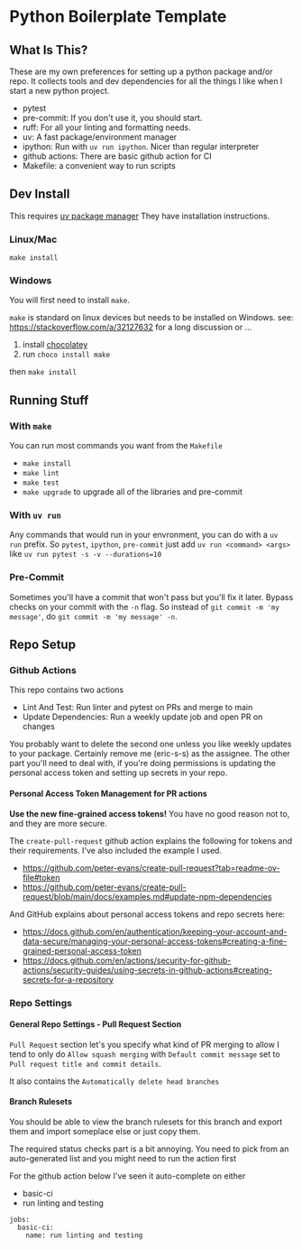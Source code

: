 # Python Boilerplate Template

## What Is This?

These are my own preferences for setting up a python package and/or repo.
It collects tools and dev dependencies for all the things I like when
I start a new python project.

- pytest
- pre-commit: If you don't use it, you should start.
- ruff: For all your linting and formatting needs.
- uv: A fast package/environment manager
- ipython: Run with `uv run ipython`. Nicer than regular interpreter
- github actions: There are basic github action for CI
- Makefile: a convenient way to run scripts

## Dev Install

This requires [uv package manager](https://docs.astral.sh/uv/getting-started/installation/)
They have installation instructions.

### Linux/Mac

`make install`

### Windows

You will first need to install `make`.

`make` is standard on linux devices but needs to be installed on Windows.
see: https://stackoverflow.com/a/32127632 for a long discussion or ...

1. install [chocolatey](https://chocolatey.org/install)
2. run `choco install make`

then `make install`

## Running Stuff

### With `make`

You can run most commands you want from the `Makefile`

- `make install`
- `make lint`
- `make test`
- `make upgrade` to upgrade all of the libraries and pre-commit

### With `uv run`

Any commands that would run in your envronment, you can do with a `uv run`
prefix.  So `pytest`, `ipython`, `pre-commit` just add `uv run <command> <args>`
like `uv run pytest -s -v --durations=10`

### Pre-Commit

Sometimes you'll have a commit that won't pass but you'll fix it later.
Bypass checks on your commit with the `-n` flag. So instead of
`git commit -m 'my message'`, do `git commit -m 'my message' -n`.


## Repo Setup

### Github Actions

This repo contains two actions

- Lint And Test: Run linter and pytest on PRs and merge to main
- Update Dependencies: Run a weekly update job and open PR on changes

You probably want to delete the second one unless you like weekly
updates to your package. Certainly remove me (eric-s-s) as the assignee.
The other part you'll need to deal with, if you're doing permissions is
updating the personal access token and setting up secrets in your repo.

#### Personal Access Token Management for PR actions

**Use the new fine-grained access tokens!** You have no good reason
not to, and they are more secure.

The `create-pull-request` github action explains the following for
tokens and their requirements. I've also included the example I used.

- https://github.com/peter-evans/create-pull-request?tab=readme-ov-file#token
- https://github.com/peter-evans/create-pull-request/blob/main/docs/examples.md#update-npm-dependencies

And GitHub explains about personal access tokens and repo secrets here:

- https://docs.github.com/en/authentication/keeping-your-account-and-data-secure/managing-your-personal-access-tokens#creating-a-fine-grained-personal-access-token
- https://docs.github.com/en/actions/security-for-github-actions/security-guides/using-secrets-in-github-actions#creating-secrets-for-a-repository

### Repo Settings

#### General Repo Settings - Pull Request Section

`Pull Request` section let's you specify what kind of PR merging to allow
I tend to only do  `Allow squash merging` with `Default commit message`
set to `Pull request title and commit details`.

It also contains the `Automatically delete head branches`

#### Branch Rulesets

You should be able to view the branch rulesets for this branch
and export them and import someplace else or just copy them.

The required status checks part is a bit annoying. You need to pick
from an auto-generated list and you might need to run the action first

For the github action below I've seen it auto-complete on either

- basic-ci
- run linting and testing

```
jobs:
  basic-ci:
    name: run linting and testing
```
